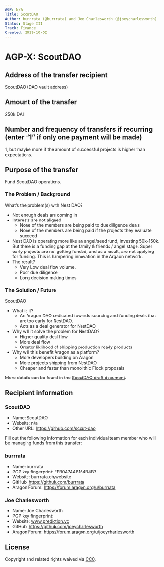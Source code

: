 ```yaml
---
AGP: N/A
Title: ScoutDAO
Author: burrrata (@burrrata) and Joe Charlesworth (@joeycharlesworth)
Status: Stage III
Track: Finance
Created: 2019-10-02
---
```


# AGP-X: ScoutDAO

## Address of the transfer recipient

ScoutDAO (DAO vault address)

## Amount of the transfer

250k DAI

## Number and frequency of transfers if recurring (enter “1” if only one payment will be made)

1, but maybe more if the amount of successful projects is higher than expectations.

## Purpose of the transfer

Fund ScoutDAO operations.

### The Problem / Background

What’s the problem(s) with Nest DAO? 
- Not enough deals are coming in
- Interests are not aligned
  - None of the members are being paid to due diligence deals
  - None of the members are being paid if the projects they evaluate succeed 
- Nest DAO is operating more like an angel/seed fund, investing 50k-150k. But there is a funding gap at the family & friends / angel stage. Super early projects are not getting funded, and as a result, are not applying for funding. This is hampering innovation in the Argaon network.
- The result? 
  - Very Low deal flow volume.
  - Poor due diligence 
  - Long decision making times  

### The Solution / Future
 
ScoutDAO 
- What is it? 
  - An Aragon DAO dedicated towards sourcing and funding deals that are too early for NestDAO.
  - Acts as a deal generator for NestDAO
- Why will it solve the problem for NestDAO? 
  - Higher quality deal flow
  - More deal flow
  - Greater liklihood of shipping production ready products
- Why will this benefit Aragon as a platform?
  - More developers building on Aragon
  - More projects shipping from NestDAO 
  - Cheaper and faster than monolithic Flock proposals

More details can be found in the [ScoutDAO draft document](https://github.com/scout-dao/dao/blob/master/scoutdao-draft.md).

## Recipient information

### ScoutDAO
- Name: ScoutDAO
- Website: n/a
- Other URL: https://github.com/scout-dao 

Fill out the following information for each individual team member who will be managing funds from this transfer:

### burrrata
- Name: burrrata
- PGP key fingerprint: FFB0474A8164B4B7 
- Website: burrrata.ch/website
- GitHub: https://github.com/burrrata
- Aragon Forum: https://forum.aragon.org/u/burrrata

### Joe Charlesworth
- Name: Joe Charlesworth
- PGP key fingerprint:  
- Website: www.prediction.vc
- GitHub: https://github.com/joeycharlesworth
- Aragon Forum: https://forum.aragon.org/u/joeycharlesworth

## License
Copyright and related rights waived via [CC0](https://creativecommons.org/publicdomain/zero/1.0/).
